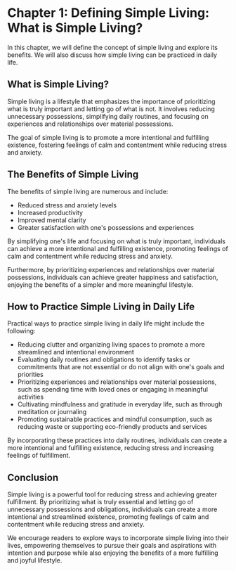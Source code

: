 Chapter 1: Defining Simple Living: What is Simple Living?
=========================================================

In this chapter, we will define the concept of simple living and explore its benefits. We will also discuss how simple living can be practiced in daily life.

What is Simple Living?
----------------------

Simple living is a lifestyle that emphasizes the importance of prioritizing what is truly important and letting go of what is not. It involves reducing unnecessary possessions, simplifying daily routines, and focusing on experiences and relationships over material possessions.

The goal of simple living is to promote a more intentional and fulfilling existence, fostering feelings of calm and contentment while reducing stress and anxiety.

The Benefits of Simple Living
-----------------------------

The benefits of simple living are numerous and include:

* Reduced stress and anxiety levels
* Increased productivity
* Improved mental clarity
* Greater satisfaction with one's possessions and experiences

By simplifying one's life and focusing on what is truly important, individuals can achieve a more intentional and fulfilling existence, promoting feelings of calm and contentment while reducing stress and anxiety.

Furthermore, by prioritizing experiences and relationships over material possessions, individuals can achieve greater happiness and satisfaction, enjoying the benefits of a simpler and more meaningful lifestyle.

How to Practice Simple Living in Daily Life
-------------------------------------------

Practical ways to practice simple living in daily life might include the following:

* Reducing clutter and organizing living spaces to promote a more streamlined and intentional environment
* Evaluating daily routines and obligations to identify tasks or commitments that are not essential or do not align with one's goals and priorities
* Prioritizing experiences and relationships over material possessions, such as spending time with loved ones or engaging in meaningful activities
* Cultivating mindfulness and gratitude in everyday life, such as through meditation or journaling
* Promoting sustainable practices and mindful consumption, such as reducing waste or supporting eco-friendly products and services

By incorporating these practices into daily routines, individuals can create a more intentional and fulfilling existence, reducing stress and increasing feelings of fulfillment.

Conclusion
----------

Simple living is a powerful tool for reducing stress and achieving greater fulfillment. By prioritizing what is truly essential and letting go of unnecessary possessions and obligations, individuals can create a more intentional and streamlined existence, promoting feelings of calm and contentment while reducing stress and anxiety.

We encourage readers to explore ways to incorporate simple living into their lives, empowering themselves to pursue their goals and aspirations with intention and purpose while also enjoying the benefits of a more fulfilling and joyful lifestyle.


